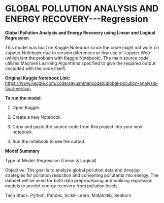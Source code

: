# GLOBAL POLLUTION ANALYSIS AND ENERGY RECOVERY---Regression
**Global Pollution Analysis and Energy Recovery using Linear and Logical Regression**

This model was built on Kaggle Notebook since the code might not work on Jupyter Notebook due to version diferences or thw use of Jupyter Web (which isnt the problem with Kaggle Notebook). The main source code utilises Machine Learning Algorithms specified to give the required output (included with the code itself).

**Original Kaggle Notebook Link:** https://www.kaggle.com/code/aayushmancodez/global-pollution-analysis-final-version

**To run the model:**

1) Open Kaggle.

2) Create a new Notebook.

3) Copy and paste the source code from this project into your new notebook.

4) Run the notebook to see the output.

**Model Summary**

Type of Model: Regression (Linear & Logical)

Objective: The goal is to analyze global pollution data and develop strategies for pollution reduction and converting pollutants into energy. The dataset will be used for both data preprocessing and building regression models to predict energy recovery from pollution levels.

Tech Stack: Python, Pandas, Scikit-Learn, Matplotlib, Seaborn
